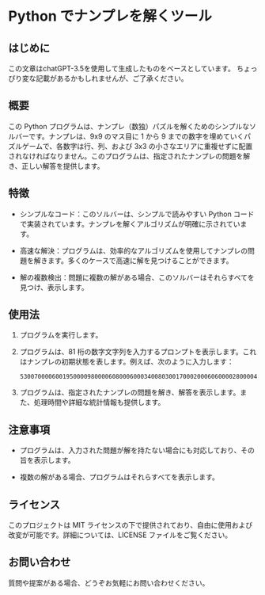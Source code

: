 # Python でナンプレを解くツール

## はじめに

この文章はchatGPT-3.5を使用して生成したものをベースとしています。
ちょっぴり変な記載があるかもしれませんが、ご了承ください。

## 概要

この Python プログラムは、ナンプレ（数独）パズルを解くためのシンプルなソルバーです。ナンプレは、9x9 のマス目に 1 から 9 までの数字を埋めていくパズルゲームで、各数字は行、列、および 3x3 の小さなエリアに重複せずに配置されなければなりません。このプログラムは、指定されたナンプレの問題を解き、正しい解答を提供します。

## 特徴

- シンプルなコード：このソルバーは、シンプルで読みやすい Python コードで実装されています。ナンプレを解くアルゴリズムが明確に示されています。

- 高速な解決：プログラムは、効率的なアルゴリズムを使用してナンプレの問題を解きます。多くのケースで高速に解を見つけることができます。

- 解の複数検出：問題に複数の解がある場合、このソルバーはそれらすべてを見つけ、表示します。

## 使用法

1. プログラムを実行します。
2. プログラムは、81 桁の数字文字列を入力するプロンプトを表示します。これはナンプレの初期状態を表します。例えば、次のように入力します：

   ```
   530070000600195000098000060800060003400803001700020006060000280000419005000080079
   ```

3. プログラムは、指定されたナンプレの問題を解き、解答を表示します。また、処理時間や詳細な統計情報も提供します。

## 注意事項

- プログラムは、入力された問題が解を持たない場合にも対応しており、その旨を表示します。

- 複数の解がある場合、プログラムはそれらすべてを表示します。

## ライセンス

このプロジェクトは MIT ライセンスの下で提供されており、自由に使用および改変が可能です。詳細については、LICENSE ファイルをご覧ください。

## お問い合わせ

質問や提案がある場合、どうぞお気軽にお問い合わせください。
